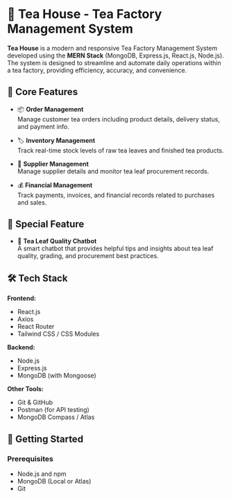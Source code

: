 # 🍃 Tea House - Tea Factory Management System

**Tea House** is a modern and responsive Tea Factory Management System developed using the **MERN Stack** (MongoDB, Express.js, React.js, Node.js). The system is designed to streamline and automate daily operations within a tea factory, providing efficiency, accuracy, and convenience.

## 📌 Core Features

- 📦 **Order Management**  
  Manage customer tea orders including product details, delivery status, and payment info.

- 🏷️ **Inventory Management**  
  Track real-time stock levels of raw tea leaves and finished tea products.

- 🌿 **Supplier Management**  
  Manage supplier details and monitor tea leaf procurement records.

- 💰 **Financial Management**  
  Track payments, invoices, and financial records related to purchases and sales.

## 💬 Special Feature

- 🤖 **Tea Leaf Quality Chatbot**  
  A smart chatbot that provides helpful tips and insights about tea leaf quality, grading, and procurement best practices.

## 🛠️ Tech Stack

**Frontend:**  
- React.js  
- Axios  
- React Router  
- Tailwind CSS / CSS Modules

**Backend:**  
- Node.js  
- Express.js  
- MongoDB (with Mongoose)

**Other Tools:**  
- Git & GitHub  
- Postman (for API testing)  
- MongoDB Compass / Atlas

## 🚀 Getting Started

### Prerequisites
- Node.js and npm
- MongoDB (Local or Atlas)
- Git

